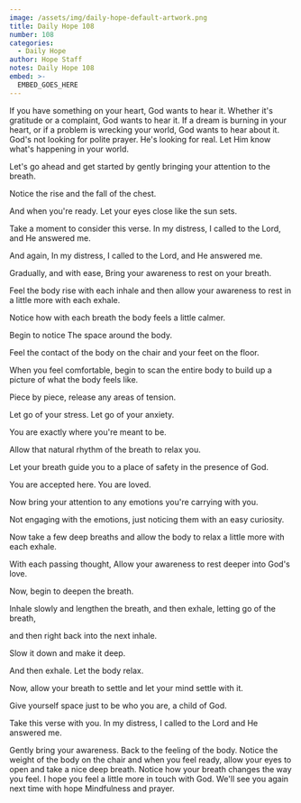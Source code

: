 ```yaml
---
image: /assets/img/daily-hope-default-artwork.png
title: Daily Hope 108
number: 108
categories:
  - Daily Hope
author: Hope Staff
notes: Daily Hope 108
embed: >-
  EMBED_GOES_HERE
---
```

If you have something on your heart, God wants to hear it. Whether it's gratitude or a complaint, God wants to hear it. If a dream is burning in your heart, or if a problem is wrecking your world, God wants to hear about it. God's not looking for polite prayer. He's looking for real. Let Him know what's happening in your world.

Let's go ahead and get started by gently bringing your attention to the breath.

Notice the rise and the fall of the chest.

And when you're ready. Let your eyes close like the sun sets.

Take a moment to consider this verse. In my distress, I called to the Lord, and He answered me.

And again, In my distress, I called to the Lord, and He answered me.

Gradually, and with ease, Bring your awareness to rest on your breath.

Feel the body rise with each inhale and then allow your awareness to rest in a little more with each exhale.

Notice how with each breath the body feels a little calmer.

Begin to notice The space around the body.

Feel the contact of the body on the chair and your feet on the floor.

When you feel comfortable, begin to scan the entire body to build up a picture of what the body feels like.

Piece by piece, release any areas of tension.

Let go of your stress. Let go of your anxiety.

You are exactly where you're meant to be.

Allow that natural rhythm of the breath to relax you.

Let your breath guide you to a place of safety in the presence of God.

You are accepted here. You are loved.

Now bring your attention to any emotions you're carrying with you.

Not engaging with the emotions, just noticing them with an easy curiosity.

Now take a few deep breaths and allow the body to relax a little more with each exhale.

With each passing thought, Allow your awareness to rest deeper into God's love.

Now, begin to deepen the breath.

Inhale slowly and lengthen the breath, and then exhale, letting go of the breath,

and then right back into the next inhale.

Slow it down and make it deep.

And then exhale. Let the body relax.

Now, allow your breath to settle and let your mind settle with it.

Give yourself space just to be who you are, a child of God.

Take this verse with you. In my distress, I called to the Lord and He answered me.

Gently bring your awareness. Back to the feeling of the body. Notice the weight of the body on the chair and when you feel ready, allow your eyes to open and take a nice deep breath. Notice how your breath changes the way you feel. I hope you feel a little more in touch with God. We'll see you again next time with hope Mindfulness and prayer.

